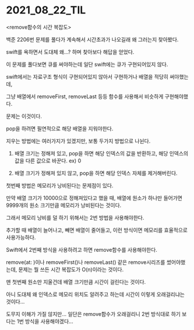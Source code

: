 # 2021_08_22_TIL 

<remove함수의 시간 복잡도>

백준 2206번 문제를 풀다가 계속해서 시간초과가 나오길래 왜 그러는지 찾아봤다.

swift를 욕하면서 도대체 왜...? 하며 찾아보다 해답을 얻었다.

이 문제를 풀다보면 큐를 써야하는데 일단 swift에는 큐가 구현되어있지 않다.

swift에서는 자료구조 형식이 구현되어있지 않아서 구현하거나 배열을 적당히 써야했는데,

그냥 배열에서 removeFirst, removeLast 등등 함수를 사용해서 비슷하게 구현해야했다.

문제는 이것이다.

pop을 하려면 필연적으로 해당 배열을 지워야한다.

지우는 방법에는 여러가지가 있겠지만, 보통 두가지 방법으로 나뉜다.

1. 배열 크기는 정해져 있고, pop을 하면 해당 인덱스의 값을 반환하고, 해당 인덱스의 값을 다른 값으로 바꾼다. ex) 0

2. 배열 크기가 정해져 있지 않고, pop을 하면 해당 인덱스 자체를 제거해버린다.

첫번째 방법은 메모리가 낭비된다는 문제점이 있다.

만약 배열 크기가 10000으로 정해져있다고 했을 때, 배열에 원소가 하나만 들어가면 9999개의 원소 크기만큼 메모리가 낭비된다는 것이다.

그래서 메모리 낭비를 덜 하기 위해서는 2번 방법을 사용해야한다.

추가할 때 배열이 늘어나고, 빼면 배열이 줄어들고, 이런 방식이면 메모리를 효율적으로 사용가능하다.

Swift에서 2번째 방식을 사용하려고 하면 remove함수를 사용해야한다.

remove(at: )이나 removeFirst()나 removeLast() 같은 remove시리즈를 썼어야했는데, 문제는 뭘 쓰든 시간 복잡도가 O(n)이라는 것이다.

맨 첫번째 원소만 지울건데 배열 크기만큼 시간이 걸린다는 것이다.

아니 도대체 왜 인덱스로 메모리 위치도 알려주고 하는데 시간이 이렇게 오래걸리냐는 것이다...

도무지 이해가 가질 않지만... 일단은 remove함수가 오래걸리니 2번 방식대로 하기 보다는 1번 방식을 사용해야겠다...

